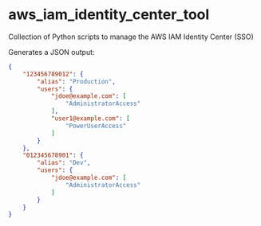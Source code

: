 # aws_iam_identity_center_tool
Collection of Python scripts to manage the AWS IAM Identity Center (SSO)

Generates a JSON output:
```JSON
{
    "123456789012": {
        "alias": "Production",
        "users": {
            "jdoe@example.com": [
                "AdministratorAccess"
            ],
            "user1@example.com": [
                "PowerUserAccess"
            ]
        }
    },
    "012345678901": {
        "alias": "Dev",
        "users": {
            "jdoe@example.com": [
                "AdministratorAccess"
            ]
        }
    }
}
```

